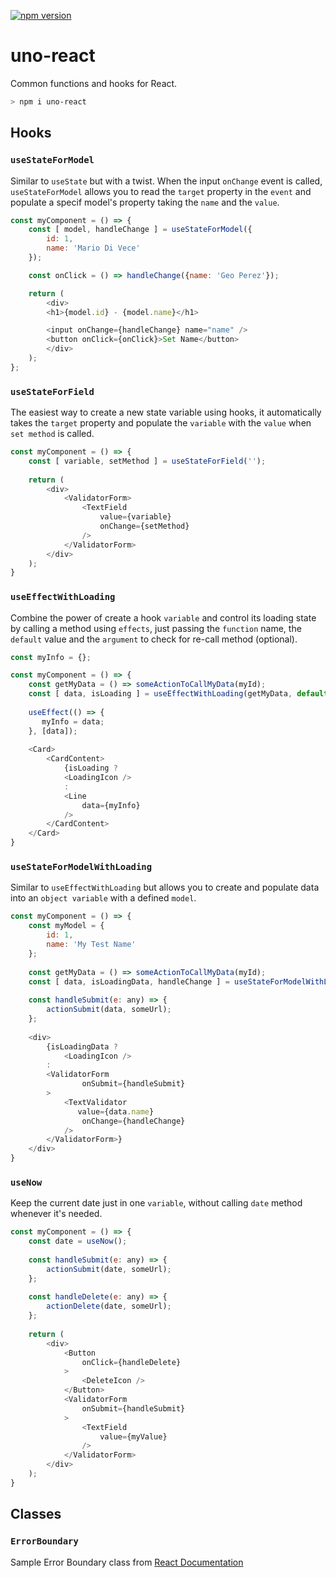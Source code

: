 [![npm version](https://badge.fury.io/js/uno-react.svg)](https://badge.fury.io/js/uno-react)

# uno-react
Common functions and hooks for React.

```bash
> npm i uno-react
```

## Hooks

### `useStateForModel`

Similar to `useState` but with a twist. When the input `onChange` event is called, `useStateForModel` allows you to read the `target` property in the `event` and populate a specif model's property taking the `name` and the `value`.

```javascript
const myComponent = () => {
    const [ model, handleChange ] = useStateForModel({
        id: 1,
        name: 'Mario Di Vece'
    });

    const onClick = () => handleChange({name: 'Geo Perez'});

    return (
        <div>
        <h1>{model.id} - {model.name}</h1>

        <input onChange={handleChange} name="name" />
        <button onClick={onClick}>Set Name</button>
        </div>
    );
};
```

### `useStateForField`
The easiest way to create a new state variable using hooks, it automatically takes the `target` property and populate the `variable` with the `value` when `set method` is called.

```javascript
const myComponent = () => {
    const [ variable, setMethod ] = useStateForField('');
    
    return (
        <div>
            <ValidatorForm>
                <TextField
                    value={variable}
                    onChange={setMethod}
                />
            </ValidatorForm>
        </div>
    );
}
```

### `useEffectWithLoading`
Combine the power of create a hook `variable` and control its loading state by calling a method using `effects`, just passing the `function` name, the `default` value and the `argument` to check for re-call method (optional).

```javascript
const myInfo = {};

const myComponent = () => {
    const getMyData = () => someActionToCallMyData(myId);
    const [ data, isLoading ] = useEffectWithLoading(getMyData, default, argument);
    
    useEffect(() => {
       myInfo = data;
    }, [data]);
    
    <Card>
        <CardContent>
            {isLoading ?
            <LoadingIcon />
            :
            <Line
                data={myInfo}
            />
        </CardContent>
    </Card>
}
```

### `useStateForModelWithLoading`
Similar to `useEffectWithLoading` but allows you to create and populate data into an `object variable` with a defined `model`.

```javascript
const myComponent = () => {
    const myModel = {
        id: 1,
        name: 'My Test Name'
    };
    
    const getMyData = () => someActionToCallMyData(myId);
    const [ data, isLoadingData, handleChange ] = useStateForModelWithLoading(getMyData, myModel, argument || []);
    
    const handleSubmit(e: any) => {
        actionSubmit(data, someUrl);
    };
    
    <div>
        {isLoadingData ?
            <LoadingIcon />
        :
        <ValidatorForm
                onSubmit={handleSubmit}
        >
            <TextValidator
               value={data.name}
                onChange={handleChange}
            />
        </ValidatorForm>}
    </div>
}
```

### `useNow`
Keep the current date just in one `variable`, without calling `date` method whenever it's needed.

```javascript
const myComponent = () => {
    const date = useNow();
    
    const handleSubmit(e: any) => {
        actionSubmit(date, someUrl);
    };
    
    const handleDelete(e: any) => {
        actionDelete(date, someUrl);
    };
    
    return (
        <div>
            <Button
                onClick={handleDelete}
            >
                <DeleteIcon />
            </Button>
            <ValidatorForm
                onSubmit={handleSubmit}
            >
                <TextField
                    value={myValue}
                />
            </ValidatorForm>
        </div>
    );
}
```

## Classes

### `ErrorBoundary`

Sample Error Boundary class from [React Documentation](https://reactjs.org/docs/error-boundaries.html)

